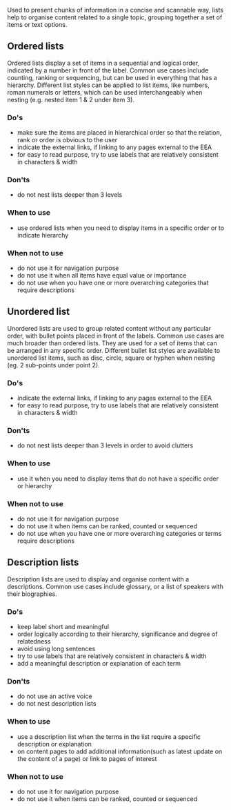 Used to present chunks of information in a concise and scannable way, lists help to organise content related to a single topic, grouping together a set of items or text options.

## Ordered lists

Ordered lists display a set of items in a sequential and logical order, indicated by a number in front of the label. Common use cases include counting, ranking or sequencing, but can be used in everything that has a hierarchy. Different list styles can be applied to list items, like numbers, roman numerals or letters, which can be used interchangeably when nesting (e.g. nested item 1 & 2 under item 3).

### Do's

- make sure the items are placed in hierarchical order so that the relation, rank or order is obvious to the user
- indicate the external links, if linking to any pages external to the EEA
- for easy to read purpose, try to use labels that are relatively consistent in characters & width

### Don'ts

- do not nest lists deeper than 3 levels

### When to use

- use ordered lists when you need to display items in a specific order or to indicate hierarchy

### When not to use

- do not use it for navigation purpose
- do not use it when all items have equal value or importance
- do not use when you have one or more overarching categories that require descriptions

## Unordered list

Unordered lists are used to group related content without any particular order, with bullet points placed in front of the labels. Common use cases are much broader than ordered lists. They are used for a set of items that can be arranged in any specific order. Different bullet list styles are available to unordered list items, such as disc, circle, square or hyphen when nesting (eg. 2 sub-points under point 2).

### Do's

- indicate the external links, if linking to any pages external to the EEA
- for easy to read purpose, try to use labels that are relatively consistent in characters & width

### Don'ts

- do not nest lists deeper than 3 levels in order to avoid clutters

### When to use

- use it when you need to display items that do not have a specific order or hierarchy

### When not to use

- do not use it for navigation purpose
- do not use it when items can be ranked, counted or sequenced
- do not use when you have one or more overarching categories or terms require descriptions

## Description lists

Description lists are used to display and organise content with a descriptions. Common use cases include glossary, or a list of speakers with their biographies. 

### Do's

- keep label short and meaningful
- order logically according to their hierarchy, significance and degree of relatedness
- avoid using long sentences
- try to use labels that are relatively consistent in characters & width
- add a meaningful description or explanation of each term

### Don'ts

- do not use an active voice
- do not nest description lists

### When to use

- use a description list when the terms in the list require a specific description or explanation
- on content pages to add additional information(such as latest update on the content of a page) or link to pages of interest

### When not to use

- do not use it for navigation purpose
- do not use it when items can be ranked, counted or sequenced
